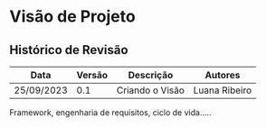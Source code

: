 # Visão de Projeto

## Histórico de Revisão

| Data | Versão | Descrição | Autores |
| ---------- | ----------- | -------------- | -------------- |
| 25/09/2023 | 0.1 | Criando o Visão | Luana Ribeiro |

Framework, engenharia de requisitos, ciclo de vida.....
